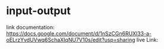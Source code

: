 # input-output
link documentation: https://docs.google.com/document/d/1nSzCGn6RUXl33-a-oELrzYvdUVwq6SchaXIqNU7V10s/edit?usp=sharing
live Link: 
